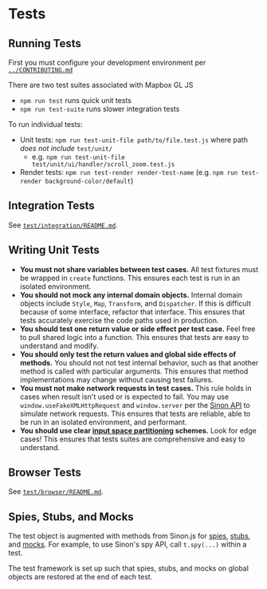 
# Tests

## Running Tests

First you must configure your development environment per [`../CONTRIBUTING.md`](../CONTRIBUTING.md)

There are two test suites associated with Mapbox GL JS

 - `npm run test` runs quick unit tests
 - `npm run test-suite` runs slower integration tests

 To run individual tests:

 - Unit tests: `npm run test-unit-file path/to/file.test.js` where path *does not include* `test/unit/`
   - e.g. `npm run test-unit-file test/unit/ui/handler/scroll_zoom.test.js`
 - Render tests: `npm run test-render render-test-name` (e.g. `npm run test-render background-color/default`)

## Integration Tests

See [`test/integration/README.md`](./integration/README.md).

## Writing Unit Tests

 - **You must not share variables between test cases.** All test fixtures must be wrapped in `create` functions. This ensures each test is run in an isolated environment.
 - **You should not mock any internal domain objects.** Internal domain objects include `Style`, `Map`, `Transform`, and `Dispatcher`. If this is difficult because of some interface, refactor that interface. This ensures that tests accurately exercise the code paths used in production.
 - **You should test one return value or side effect per test case.** Feel free to pull shared logic into a function. This ensures that tests are easy to understand and modify.
 - **You should only test the return values and global side effects of methods.** You should not not test internal behavior, such as that another method is called with particular arguments. This ensures that method implementations may change without causing test failures.
 - **You must not make network requests in test cases.** This rule holds in cases when result isn't used or is expected to fail. You may use `window.useFakeXMLHttpRequest` and `window.server` per the [Sinon API](http://sinonjs.org/docs/#server) to simulate network requests. This ensures that tests are reliable, able to be run in an isolated environment, and performant.
 - **You should use clear [input space partitioning](http://crystal.uta.edu/~ylei/cse4321/data/isp.pdf) schemes.** Look for edge cases! This ensures that tests suites are comprehensive and easy to understand.

## Browser Tests

See [`test/browser/README.md`](./browser/README.md).

## Spies, Stubs, and Mocks

The test object is augmented with methods from Sinon.js for [spies](http://sinonjs.org/docs/#spies), [stubs](http://sinonjs.org/docs/#stubs), and [mocks](http://sinonjs.org/docs/#mocks). For example, to use Sinon's spy API, call `t.spy(...)` within a test.

The test framework is set up such that spies, stubs, and mocks on global objects are restored at the end of each test.
